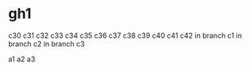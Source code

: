 # gh1
c30
c31
c32
c33
c34
c35
c36
c37
c38
c39
c40
c41
c42
in branch c1
in branch c2
in branch c3

a1
a2
a3
